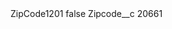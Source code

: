 <?xml version="1.0" encoding="UTF-8"?>
<CustomMetadata xmlns="http://soap.sforce.com/2006/04/metadata" xmlns:xsi="http://www.w3.org/2001/XMLSchema-instance" xmlns:xsd="http://www.w3.org/2001/XMLSchema">
    <label>ZipCode1201</label>
    <protected>false</protected>
    <values>
        <field>Zipcode__c</field>
        <value xsi:type="xsd:string">20661</value>
    </values>
</CustomMetadata>
